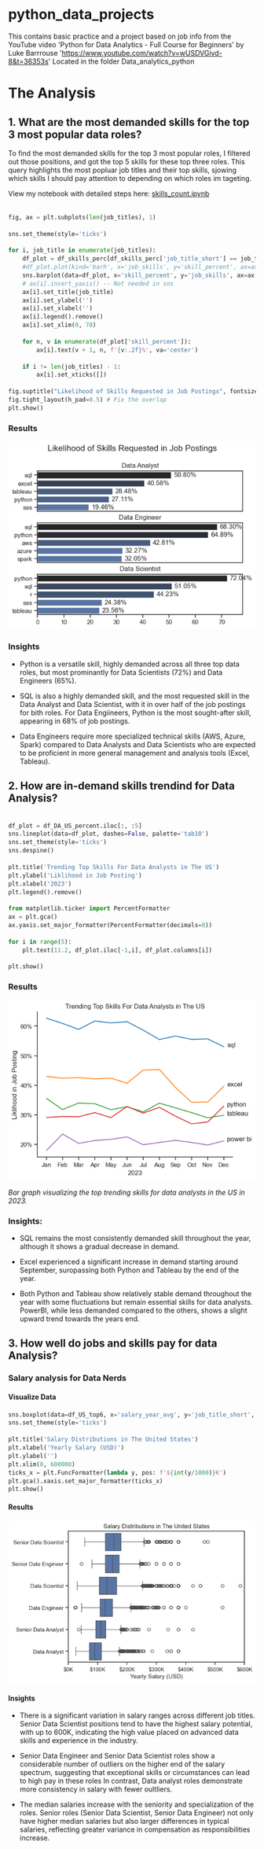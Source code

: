 # python_data_projects
This contains basic practice and a project based on job info from the YouTube video 'Python for Data Analytics - Full Course for Beginners' by Luke Barrrouse 'https://www.youtube.com/watch?v=wUSDVGivd-8&t=36353s'
Located in the folder Data_analytics_python

# The Analysis 

## 1. What are the most demanded skills for the top 3 most popular data roles?

To find the most demanded skills for the top 3 most popular roles, I filtered out those positions, and got the top 5 skills for these top three roles. This query highlights the most popluar job titles and their top skills, sjowing which skills I should pay attention to depending on which roles im tageting.

View my notebook with detailed steps here: [skills_count.ipynb](Data_Analytics_Python\Final_Data_project\skills_count.ipynb)


```python

fig, ax = plt.subplots(len(job_titles), 1)

sns.set_theme(style='ticks')

for i, job_title in enumerate(job_titles):
    df_plot = df_skills_perc[df_skills_perc['job_title_short'] == job_title].head(5)
    #df_plot.plot(kind='barh', x='job_skills', y='skill_percent', ax=ax[i], title=job_title)
    sns.barplot(data=df_plot, x='skill_percent', y='job_skills', ax=ax[i], hue='skill_count', palette='dark:b_r')
    # ax[i].invert_yaxis() -- Not needed in sns
    ax[i].set_title(job_title)
    ax[i].set_ylabel('')
    ax[i].set_xlabel('')
    ax[i].legend().remove()
    ax[i].set_xlim(0, 78)

    for n, v in enumerate(df_plot['skill_percent']):
        ax[i].text(v + 1, n, f'{v:.2f}%', va='center')

    if i != len(job_titles) - 1:
        ax[i].set_xticks([]) 

fig.suptitle("Likelihood of Skills Requested in Job Postings", fontsize=15)
fig.tight_layout(h_pad=0.5) # Fix the overlap
plt.show()
```

### Results

![Visualization of Top Skills in Data](Data_Analytics_Python\images\Skills_required_in_job_postings.png)


### Insights

- Python is a versatile skill, highly demanded across all three top data roles, but most prominantly for Data Scientists (72%) and Data Engineers (65%).

- SQL is also a highly demanded skill, and the most requested skill in the Data Analyst and Data Scientist, with it in over half of the job postings for bith roles. For Data Engiineers, Python is the most sought-after skill, appearing in 68% of job postings.

- Data Engineers require more specialized technical skills (AWS, Azure, Spark) compared to Data Analysts and Data Scientists who are expected to be proficient in more general management and analysis tools (Excel, Tableau).


## 2. How are in-demand skills trendind for Data Analysis?

```python

df_plot = df_DA_US_percent.iloc[:, :5]
sns.lineplot(data=df_plot, dashes=False, palette='tab10')
sns.set_theme(style='ticks')
sns.despine()

plt.title('Trending Top Skills For Data Analysts in The US')
plt.ylabel('Liklihood in Job Posting')
plt.xlabel('2023')
plt.legend().remove()

from matplotlib.ticker import PercentFormatter
ax = plt.gca()
ax.yaxis.set_major_formatter(PercentFormatter(decimals=0))

for i in range(5):
    plt.text(11.2, df_plot.iloc[-1,i], df_plot.columns[i])

plt.show()

```

### Results
![Trending Top Skills for Data Analysts in the US](Data_Analytics_Python\images\top_trending_data_skills.png)

*Bar graph visualizing the top trending skills for data analysts in the US in 2023.*

### Insights:

- SQL remains the most consistently demanded skill throughout the year, although it shows a gradual decrease in demand.

- Excel experienced a significant increase in demand starting around September, suropassing both Python and Tableau by the end of the year.

- Both Python and Tableau show relatively stable demand throughout the year with some fluctuations but remain essential skills for data analysts.
PowerBI, while less demanded compared to the others, shows a slight upward trend towards the years end.

## 3. How well do jobs and skills pay for data Analysis?

### Salary analysis for Data Nerds

#### Visualize Data

```python
sns.boxplot(data=df_US_top6, x='salary_year_avg', y='job_title_short', order=job_order)
sns.set_theme(style='ticks')

plt.title('Salary Distributions in The United States')
plt.xlabel('Yearly Salary (USD)')
plt.ylabel('')
plt.xlim(0, 600000)
ticks_x = plt.FuncFormatter(lambda y, pos: f'${int(y/1000)}K')
plt.gca().xaxis.set_major_formatter(ticks_x)
plt.show()
```

#### Results

![Salary Distributions in The United States](Data_Analytics_Python\images\salary_distributions.png)


#### Insights

- There is a significant variation in salary ranges across different job titles. Senior Data Scientist positions tend to have the highest salary potential, with up to 600K, indicating the high value placed on advanced data skills and experience in the industry.

- Senior Data Engineer and Senior Data Scientist roles show a considerable number of outliers on the higher end of the salary spectrum, suggesting that exceptional skills or circumstances can lead to high pay in these roles In contrast, Data analyst roles demonstrate more consistency in salary with fewer oultliers.

- The median salaries increase with the seniority and specialization of the roles. Senior roles (Senior Data Scientist, Senior Data Engineer) not only have higher median salaries but also larger differences in typical salaries, reflecting greater variance in compensation as responsibilities increase.